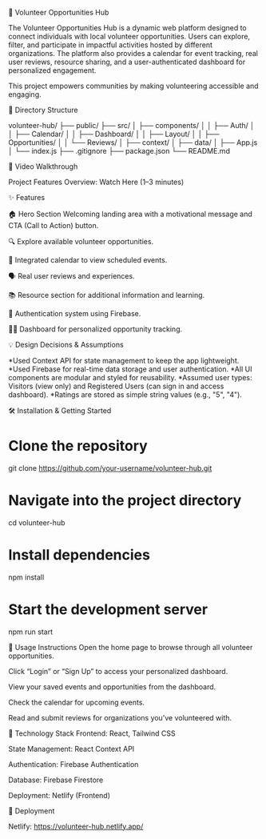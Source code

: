 🌟 Volunteer Opportunities Hub

The Volunteer Opportunities Hub is a dynamic web platform designed to connect individuals with local volunteer opportunities. Users can explore, filter, and participate in impactful activities hosted by different organizations. The platform also provides a calendar for event tracking, real user reviews, resource sharing, and a user-authenticated dashboard for personalized engagement.

This project empowers communities by making volunteering accessible and engaging.


📁 Directory Structure

volunteer-hub/
├── public/
├── src/
│   ├── components/
│   │   ├── Auth/
│   │   ├── Calendar/
│   │   ├── Dashboard/
│   │   ├── Layout/
│   │   ├── Opportunities/
│   │   └── Reviews/
│   ├── context/
│   ├── data/
│   ├── App.js
│   └── index.js
├── .gitignore
├── package.json
└── README.md

🎥 Video Walkthrough

Project Features Overview: Watch Here (1–3 minutes)

✨ Features

🏠 Hero Section Welcoming landing area with a motivational message and CTA (Call to Action) button.

🔍 Explore available volunteer opportunities.

📅 Integrated calendar to view scheduled events.

🗣️ Real user reviews and experiences.

📚 Resource section for additional information and learning.

👤 Authentication system using Firebase.

🧑‍💼 Dashboard for personalized opportunity tracking.

💡 Design Decisions & Assumptions

   *Used Context API for state management to keep the app lightweight.
   *Used Firebase for real-time data storage and user authentication.
   *All UI components are modular and styled for reusability.
   *Assumed user types: Visitors (view only) and Registered Users (can sign in and access dashboard).
   *Ratings are stored as simple string values (e.g., "5", "4").

🛠 Installation & Getting Started

# Clone the repository
git clone https://github.com/your-username/volunteer-hub.git

# Navigate into the project directory
cd volunteer-hub

# Install dependencies
npm install

# Start the development server
npm  run start

🧪 Usage Instructions
Open the home page to browse through all volunteer opportunities.

Click “Login” or “Sign Up” to access your personalized dashboard.

View your saved events and opportunities from the dashboard.

Check the calendar for upcoming events.

Read and submit reviews for organizations you’ve volunteered with.


🧰 Technology Stack
Frontend: React, Tailwind CSS

State Management: React Context API

Authentication: Firebase Authentication

Database: Firebase Firestore

Deployment: Netlify (Frontend)


🚀 Deployment

Netlify: https://volunteer-hub.netlify.app/
